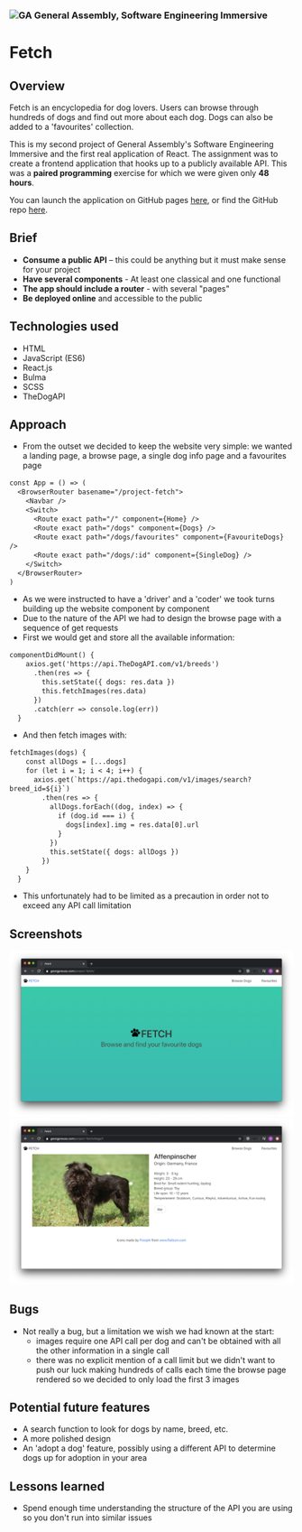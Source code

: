 ### ![GA](https://cloud.githubusercontent.com/assets/40461/8183776/469f976e-1432-11e5-8199-6ac91363302b.png) General Assembly, Software Engineering Immersive

# Fetch

## Overview
Fetch is an encyclopedia for dog lovers. Users can browse through hundreds of dogs and find out more about each dog. Dogs can also be added to a 'favourites' collection.

This is my second project of General Assembly's Software Engineering Immersive and the first real application of React. The assignment was to create a frontend application that hooks up to a publicly available API. This was a **paired programming** exercise for which we were given only **48 hours**.

You can launch the application on GitHub pages [here](https://georgpreuss.github.io/project-fetch/), or find the GitHub repo [here](https://github.com/georgpreuss/project-fetch/).

## Brief
- **Consume a public API** – this could be anything but it must make sense for your project
- **Have several components** - At least one classical and one functional
- **The app should include a router** - with several "pages"
- **Be deployed online** and accessible to the public

## Technologies used
- HTML
- JavaScript (ES6)
- React.js
- Bulma
- SCSS
- TheDogAPI

## Approach
- From the outset we decided to keep the website very simple: we wanted a landing page, a browse page, a single dog info page and a favourites page

```
const App = () => (
  <BrowserRouter basename="/project-fetch">
    <Navbar />
    <Switch>
      <Route exact path="/" component={Home} />
      <Route exact path="/dogs" component={Dogs} />
      <Route exact path="/dogs/favourites" component={FavouriteDogs} />
      <Route exact path="/dogs/:id" component={SingleDog} />
    </Switch>
  </BrowserRouter>
)
```

- As we were instructed to have a 'driver' and a 'coder' we took turns building up the website component by component
- Due to the nature of the API we had to design the browse page with a sequence of get requests
- First we would get and store all the available information:

```
componentDidMount() {
    axios.get('https://api.TheDogAPI.com/v1/breeds')
      .then(res => {
        this.setState({ dogs: res.data })
        this.fetchImages(res.data)
      })
      .catch(err => console.log(err))
  }
```

- And then fetch images with:

```
fetchImages(dogs) {
    const allDogs = [...dogs]
    for (let i = 1; i < 4; i++) {
      axios.get(`https://api.thedogapi.com/v1/images/search?breed_id=${i}`)
        .then(res => {
          allDogs.forEach((dog, index) => {
            if (dog.id === i) {
              dogs[index].img = res.data[0].url
            }
          })
          this.setState({ dogs: allDogs })
        })
    }
  }
```

- This unfortunately had to be limited as a precaution in order not to exceed any API call limitation

## Screenshots
![Landing page](./docs/LandingPage.png)
![Dog info](./docs/DogInfo.png)

## Bugs
- Not really a bug, but a limitation we wish we had known at the start:
	- images require one API call per dog and can't be obtained with all the other information in a single call
	- there was no explicit mention of a call limit but we didn't want to push our luck making hundreds of calls each time the browse page rendered so we decided to only load the first 3 images

## Potential future features
- A search function to look for dogs by name, breed, etc.
- A more polished design
- An 'adopt a dog' feature, possibly using a different API to determine dogs up for adoption in your area

## Lessons learned
- Spend enough time understanding the structure of the API you are using so you don't run into similar issues